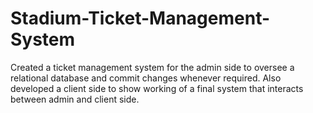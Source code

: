 # Stadium-Ticket-Management-System
Created a ticket management system for the admin side to oversee a relational database and commit changes whenever required. Also developed a client side to show working of a final system that interacts between admin and client side.
